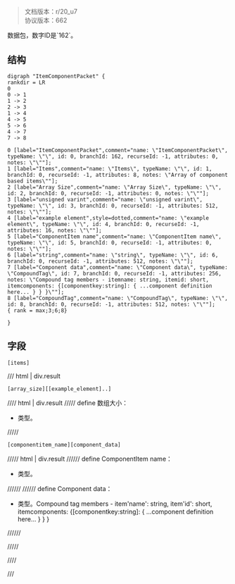 # <!-- md:samp ItemComponentPacket -->

> 文档版本：r/20_u7<br/>协议版本：662

<!-- md:samp ItemComponentPacket -->数据包，数字ID是`162`。

## 结构

```viz
digraph "ItemComponentPacket" {
rankdir = LR
0
0 -> 1
1 -> 2
2 -> 3
1 -> 4
4 -> 5
5 -> 6
4 -> 7
7 -> 8

0 [label="ItemComponentPacket",comment="name: \"ItemComponentPacket\", typeName: \"\", id: 0, branchId: 162, recurseId: -1, attributes: 0, notes: \"\""];
1 [label="Items",comment="name: \"Items\", typeName: \"\", id: 1, branchId: 0, recurseId: -1, attributes: 8, notes: \"Array of component based items\""];
2 [label="Array Size",comment="name: \"Array Size\", typeName: \"\", id: 2, branchId: 0, recurseId: -1, attributes: 0, notes: \"\""];
3 [label="unsigned varint",comment="name: \"unsigned varint\", typeName: \"\", id: 3, branchId: 0, recurseId: -1, attributes: 512, notes: \"\""];
4 [label="example element",style=dotted,comment="name: \"example element\", typeName: \"\", id: 4, branchId: 0, recurseId: -1, attributes: 16, notes: \"\""];
5 [label="ComponentItem name",comment="name: \"ComponentItem name\", typeName: \"\", id: 5, branchId: 0, recurseId: -1, attributes: 0, notes: \"\""];
6 [label="string",comment="name: \"string\", typeName: \"\", id: 6, branchId: 0, recurseId: -1, attributes: 512, notes: \"\""];
7 [label="Component data",comment="name: \"Component data\", typeName: \"CompoundTag\", id: 7, branchId: 0, recurseId: -1, attributes: 256, notes: \"Compound tag members - itemname: string, itemid: short, itemcomponents: {[componentkey:string]: { ...component definition here... } } }\""];
8 [label="CompoundTag",comment="name: \"CompoundTag\", typeName: \"\", id: 8, branchId: 0, recurseId: -1, attributes: 512, notes: \"\""];
{ rank = max;3;6;8}

}

```

## 字段

```title='ItemComponentPacket'
[items]
```

/// html | div.result
```title='Items'
[array_size][[example_element]..]
```

//// html | div.result
///// define
数组大小：<!-- md:samp unsigned varint -->

- <!-- md:samp unsigned varint -->类型。


/////
```title='示例元素'
[componentitem_name][component_data]
```

///// html | div.result
////// define
ComponentItem name：[<!-- md:samp string -->](../types/string.md)

- <!-- md:samp string -->类型。


//////
////// define
Component data：[<!-- md:samp CompoundTag -->](../types/compoundtag.md)

- <!-- md:samp CompoundTag -->类型。Compound tag members - item'name': string, item'id': short, itemcomponents: {[componentkey:string]: { ...component definition here... } } }


//////

/////

////

///

